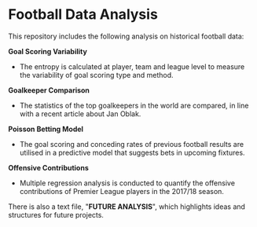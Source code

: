 # Football Data Analysis

This repository includes the following analysis on historical football data:

**Goal Scoring Variability**
  - The entropy is calculated at player, team and league level to measure the variability of goal scoring type and method.

**Goalkeeper Comparison**
  - The statistics of the top goalkeepers in the world are compared, in line with a recent article about Jan Oblak.

**Poisson Betting Model**
  - The goal scoring and conceding rates of previous football results are utilised in a predictive model that suggests bets in upcoming fixtures.

**Offensive Contributions**
  - Multiple regression analysis is conducted to quantify the offensive contributions of Premier League players in the 2017/18 season.

There is also a text file, "**FUTURE ANALYSIS**", which highlights ideas and structures for future projects.
